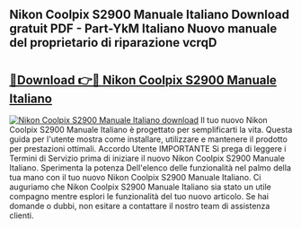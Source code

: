 ## Nikon Coolpix S2900 Manuale Italiano Download gratuit PDF - Part-YkM Italiano Nuovo manuale del proprietario di riparazione vcrqD

# <h2><a href="http://dfea089.blite.top/?on=Nikon+Coolpix+S2900+Manuale+Italiano">🔗Download 👉🔴 Nikon Coolpix S2900 Manuale Italiano</a></h2>

[![Nikon Coolpix S2900 Manuale Italiano download](https://i.imgur.com/lujVjoI.png)](http://dfea089.blite.top/?on=Nikon+Coolpix+S2900+Manuale+Italiano)
Il tuo nuovo Nikon Coolpix S2900 Manuale Italiano è progettato per semplificarti la vita. Questa guida per l'utente mostra come installare, utilizzare e mantenere il prodotto per prestazioni ottimali. Accordo Utente IMPORTANTE Si prega di leggere i Termini di Servizio prima di iniziare il nuovo Nikon Coolpix S2900 Manuale Italiano. Sperimenta la potenza Dell'elenco delle funzionalità nel palmo della tua mano con il tuo nuovo Nikon Coolpix S2900 Manuale Italiano. Ci auguriamo che Nikon Coolpix S2900 Manuale Italiano sia stato un utile compagno mentre esplori le funzionalità del tuo nuovo articolo. Se hai domande o dubbi, non esitare a contattare il nostro team di assistenza clienti.
